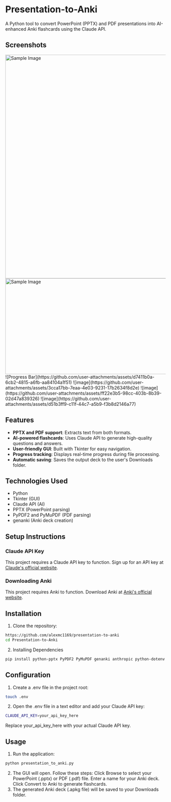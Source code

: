 # Presentation-to-Anki

A Python tool to convert PowerPoint (PPTX) and PDF presentations into AI-enhanced Anki flashcards using the Claude API.
## Screenshots
<img src="https://github.com/user-attachments/assets/9796a63a-d4b3-41ff-ae35-346a98c72146" alt="Sample Image" width="700" height="700">
<img src="https://github.com/user-attachments/assets/d7411b0a-6cb2-4815-a6fb-aa84104a1f51" alt="Sample Image" width="700" height="300">
![Progress Bar](https://github.com/user-attachments/assets/d7411b0a-6cb2-4815-a6fb-aa84104a1f51)
![image](https://github.com/user-attachments/assets/3cca17bb-7eaa-4e03-9231-17b2634f8d2e)
![image](https://github.com/user-attachments/assets/ff22e3b5-98cc-403b-8b39-02d47a839326)
![image](https://github.com/user-attachments/assets/d51b3ff9-c11f-44c7-a5b9-f3b8d2146a77)


## Features
- **PPTX and PDF support**: Extracts text from both formats.
- **AI-powered flashcards**: Uses Claude API to generate high-quality questions and answers.
- **User-friendly GUI**: Built with Tkinter for easy navigation.
- **Progress tracking**: Displays real-time progress during file processing.
- **Automatic saving**: Saves the output deck to the user's Downloads folder.

## Technologies Used
- Python
- Tkinter (GUI)
- Claude API (AI)
- PPTX (PowerPoint parsing)
- PyPDF2 and PyMuPDF (PDF parsing)
- genanki (Anki deck creation)

## **Setup Instructions**

### **Claude API Key**
This project requires a Claude API key to function. Sign up for an API key at [Claude's official website](https://console.anthropic.com/).
### **Downloading Anki**
This project requires Anki to function. Download Anki at [Anki's official website](https://apps.ankiweb.net/).
## Installation
1. Clone the repository:
```bash
https://github.com/alexmc1169/presentation-to-anki
cd Presentation-to-Anki
```
2. Installing Dependencies
```bash
pip install python-pptx PyPDF2 PyMuPDF genanki anthropic python-dotenv tkinter
```
## Configuration
1. Create a .env file in the project root:
```bash
touch .env
```
2. Open the .env file in a text editor and add your Claude API key:
```bash
CLAUDE_API_KEY=your_api_key_here
```
Replace your_api_key_here with your actual Claude API key.

## Usage
1. Run the application:
```bash 
python presentation_to_anki.py
```
2. The GUI will open. Follow these steps:
Click Browse to select your PowerPoint (.pptx) or PDF (.pdf) file.
Enter a name for your Anki deck.
Click Convert to Anki to generate flashcards.
3. The generated Anki deck (.apkg file) will be saved to your Downloads folder.


